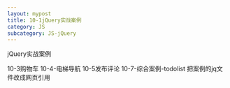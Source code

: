 ```yaml
---
layout: mypost
title: 10-1jQuery实战案例
category: JS
subcategory: JS-jQuery
---
```

jQuery实战案例

<!-- more -->


10-3购物车
10-4-电梯导航
10-5发布评论
10-7-综合案例-todolist
把案例的jq文件改成网页引用
